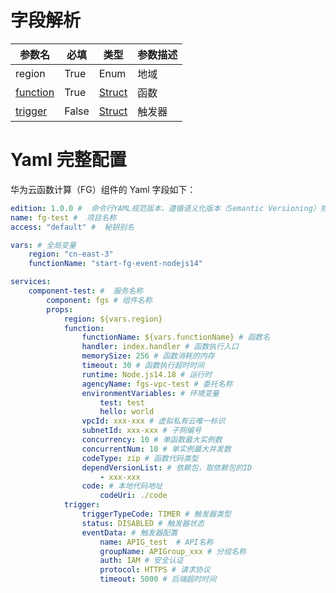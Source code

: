 
# 字段解析

| 参数名                              | 必填  | 类型                         | 参数描述   |
| ----------------------------------- | ----- | ---------------------------- | ---------- |
| region                              | True  | Enum                         | 地域       |
| [function](./function.md)           | True | [Struct](./function.md)      | 函数       |
| [trigger](./trigger.md)           | False | [Struct](./trigger.md)      | 触发器     |

# Yaml 完整配置

华为云函数计算（FG）组件的 Yaml 字段如下：

```yaml
edition: 1.0.0 #  命令行YAML规范版本，遵循语义化版本（Semantic Versioning）规范
name: fg-test #  项目名称
access: "default" #  秘钥别名

vars: # 全局变量
    region: "cn-east-3"
    functionName: "start-fg-event-nodejs14"

services:
    component-test: #  服务名称
        component: fgs # 组件名称
        props:
            region: ${vars.region}
            function:
                functionName: ${vars.functionName} # 函数名
                handler: index.handler # 函数执行入口
                memorySize: 256 # 函数消耗的内存
                timeout: 30 # 函数执行超时时间
                runtime: Node.js14.18 # 运行时
                agencyName: fgs-vpc-test # 委托名称
                environmentVariables: # 环境变量
                    test: test
                    hello: world
                vpcId: xxx-xxx # 虚拟私有云唯一标识
                subnetId: xxx-xxx # 子网编号
                concurrency: 10 # 单函数最大实例数
                concurrentNum: 10 # 单实例最大并发数
                codeType: zip # 函数代码类型
                dependVersionList: # 依赖包，取依赖包的ID
                    - xxx-xxx
                code: # 本地代码地址
                    codeUri: ./code
            trigger:
                triggerTypeCode: TIMER # 触发器类型
                status: DISABLED # 触发器状态
                eventData: # 触发器配置 
                    name: APIG_test  # API名称
                    groupName: APIGroup_xxx # 分组名称
                    auth: IAM # 安全认证
                    protocol: HTTPS # 请求协议
                    timeout: 5000 # 后端超时时间
